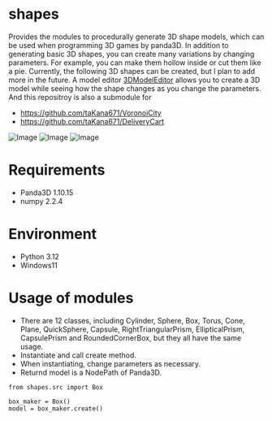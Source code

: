 # shapes

Provides the modules to procedurally generate 3D shape models, which can be used when programming 3D games by panda3D.
In addition to generating basic 3D shapes, you can create many variations by changing parameters.
For example, you can make them hollow inside or cut them like a pie.
Currently, the following 3D shapes can be created, but I plan to add more in the future. 
A model editor [3DModelEditor](https://github.com/taKana671/3DModelEditor) allows you to create a 3D model while seeing how the shape changes as you change the parameters.  
And this repositroy is also a submodule for
* https://github.com/taKana671/VoronoiCity
* https://github.com/taKana671/DeliveryCart

![Image](https://github.com/user-attachments/assets/b4db70b2-81be-4556-b81d-2f1c36a9ffde)
![Image](https://github.com/user-attachments/assets/40ca644a-a478-467d-9f72-1ca3e32b4fc2)
![Image](https://github.com/user-attachments/assets/2da62053-40d0-4938-bec3-13b6ba5424bc)

# Requirements
* Panda3D 1.10.15
* numpy 2.2.4

# Environment
* Python 3.12
* Windows11

# Usage of modules

* There are 12 classes, including Cylinder, Sphere, Box, Torus, Cone, Plane, QuickSphere, Capsule, RightTriangularPrism, EllipticalPrism, CapsulePrism and RoundedCornerBox, but they all have the same usage.
* Instantiate and call create method.
* When instantiating, change parameters as necessary.
* Returnd model is a NodePath of Panda3D.
```
from shapes.src import Box

box_maker = Box()
model = box_maker.create() 
```




